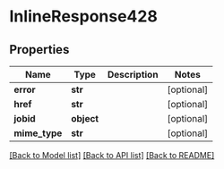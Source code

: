 # InlineResponse428


## Properties
Name | Type | Description | Notes
------------ | ------------- | ------------- | -------------
**error** | **str** |  | [optional] 
**href** | **str** |  | [optional] 
**jobid** | **object** |  | [optional] 
**mime_type** | **str** |  | [optional] 

[[Back to Model list]](../README.md#documentation-for-models) [[Back to API list]](../README.md#documentation-for-api-endpoints) [[Back to README]](../README.md)


